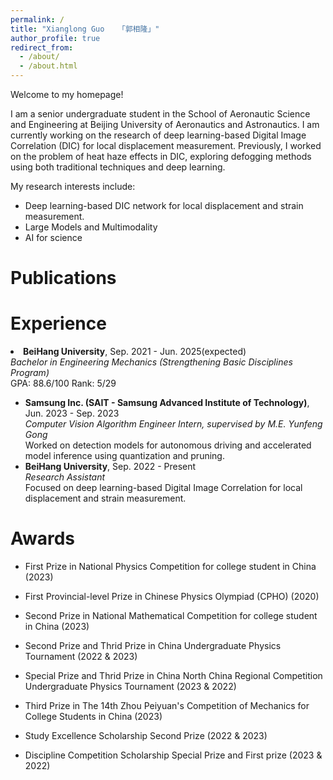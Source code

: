 ```yaml
---
permalink: /
title: "Xianglong Guo   「郭相隆」"
author_profile: true
redirect_from: 
  - /about/
  - /about.html
---
```


Welcome to my homepage!

I am a senior undergraduate student in the School of Aeronautic Science and Engineering at Beijing University of Aeronautics and Astronautics. I am currently working on the research of deep learning-based Digital Image Correlation (DIC) for local displacement measurement. Previously, I worked on the problem of heat haze effects in DIC, exploring defogging methods using both traditional techniques and deep learning.

My research interests include:
* Deep learning-based DIC network for local displacement and strain measurement.
* Large Models and Multimodality
* AI for science

Publications
======



Experience
======
<li>
<b>BeiHang University</b>, Sep. 2021 - Jun. 2025(expected)<br>
<i>Bachelor in Engineering Mechanics (Strengthening Basic Disciplines Program)</i><br>
GPA: 88.6/100 Rank: 5/29<br>
</li>
</ul>

<ul>
<li>
<b>Samsung Inc. (SAIT - Samsung Advanced Institute of Technology)</b>, Jun. 2023 - Sep. 2023<br>
<i>Computer Vision Algorithm Engineer Intern, supervised by M.E. Yunfeng Gong</i><br>
Worked on detection models for autonomous driving and accelerated model inference using quantization and pruning.<br>
</li>

<li>
<b>BeiHang University</b>, Sep. 2022 - Present<br>
<i>Research Assistant</i><br>
Focused on deep learning-based Digital Image Correlation for local displacement and strain measurement.<br>
</li>
</ul>


Awards
======

-    First Prize in National Physics Competition for college student in
    China (2023)

-    First Provincial-level Prize in Chinese Physics Olympiad
    (CPHO) (2020)

-    Second Prize in National Mathematical Competition for college
    student in China (2023)

-    Second Prize and Thrid Prize in China Undergraduate Physics
    Tournament (2022 & 2023)

-    Special Prize and Thrid Prize in China North China Regional
    Competition Undergraduate Physics Tournament (2023 & 2022)

-    Third Prize in The 14th Zhou Peiyuan's Competition of Mechanics for
    College Students in China (2023)

-    Study Excellence Scholarship Second Prize (2022 & 2023)

-    Discipline Competition Scholarship Special Prize and First prize
    (2023 & 2022)

